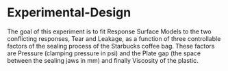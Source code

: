 # Experimental-Design
The goal of this experiment is to fit Response Surface Models to the two conflicting responses, Tear and Leakage, as a function of three controllable factors of the sealing process of the Starbucks coffee bag. These factors are Pressure (clamping pressure in psi) and the Plate gap (the space between the sealing jaws in mm) and finally Viscosity of the plastic.